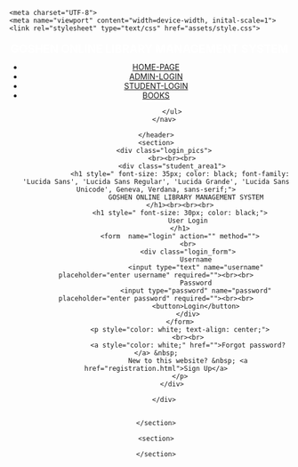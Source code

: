 <!DOCTYPE html>
<html>

<head>
    <title>
        Student Login
    </title>

    <meta charset="UTF-8">
    <meta name="viewport" content="width=device-width, inital-scale=1">
    <link rel="stylesheet" type="text/css" href="assets/style.css">
</head>

<body>
    <header style="height: 100px;">
        <div class="logo">           
            <h1 style="color: white; font-size: 20px; line-height: 20px; margin-top: 20px;">GOSHEN ONLINE LIBRARY MANAGEMENT SYSTEM</h1>
        </div>
        <nav>
            <ul>
                <li><a href="index.html">HOME-PAGE</a></li>
                <li><a href="admin_login.html">ADMIN-LOGIN</a></li>
                <li><a href="student_login.html">STUDENT-LOGIN</a></li>
                <li><a href="books.html">BOOKS</a></li>

            </ul>
        </nav>
 
    </header>
    <section>
        <div class="login_pics">
            <br><br><br>
            <div class="student_area1">
                <h1 style=" font-size: 35px; color: black; font-family: 'Lucida Sans', 'Lucida Sans Regular', 'Lucida Grande', 'Lucida Sans Unicode', Geneva, Verdana, sans-serif;">
                    GOSHEN ONLINE LIBRARY MANAGEMENT SYSTEM 
                </h1><br><br><br>
                <h1 style=" font-size: 30px; color: black;">
                    User Login
                </h1>
                <form  name="login" action="" method="">
                    <br>
                    <div class="login_form">
                        Username
                        <input type="text" name="username" placeholder="enter username" required=""><br><br>
                        Password
                        <input type="password" name="password" placeholder="enter password" required=""><br><br>
                        <button>Login</button>
                    </div>
                </form>
                <p style="color: white; text-align: center;">
                    <br><br>
                    <a style="color: white;" href="">Forgot password?</a> &nbsp;
                    New to this website? &nbsp; <a href="registration.html">Sign Up</a>
                </p>
            </div>

        </div>


    </section>
    
    <section>

    </section>


</body>









</html>
